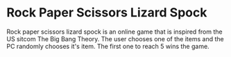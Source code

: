 <h1>Rock Paper Scissors Lizard Spock</h1>
<p>Rock paper scissors lizard spock is an online game that is inspired from the US sitcom The Big Bang Theory. The user chooses one of the items and the PC randomly chooses it's item. The first one to reach 5 wins the game.</p>